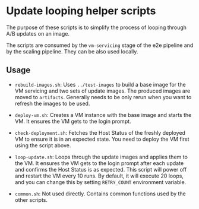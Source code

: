 # Update looping helper scripts

The purpose of these scripts is to simplify the process of looping through A/B
updates on an image.

The scripts are consumed by the `vm-servicing` stage of the e2e pipeline and by
the scaling pipeline. They can be also used locally.

## Usage

- `rebuild-images.sh`: Uses `../test-images` to build a base image for the VM
  servicing and two sets of update images. The produced images are moved to
  `artifacts`. Generally needs to be only rerun when you want to refresh the
  images to be used.

- `deploy-vm.sh`: Creates a VM instance with the base image and starts the VM.
  It ensures the VM gets to the login prompt.

- `check-deployment.sh`: Fetches the Host Status of the freshly deployed VM to
  ensure it is in an expected state. You need to deploy the VM first using the
  script above.

- `loop-update.sh`: Loops through the update images and applies them to the VM.
  It ensures the VM gets to the login prompt after each update and confirms the
  Host Status is as expected. This script will power off and restart the VM
  every 10 runs. By default, it will execute 20 loops, and you can change this
  by setting `RETRY_COUNT` environment variable.

- `common.sh`: Not used directly. Contains common functions used by the other
  scripts.

